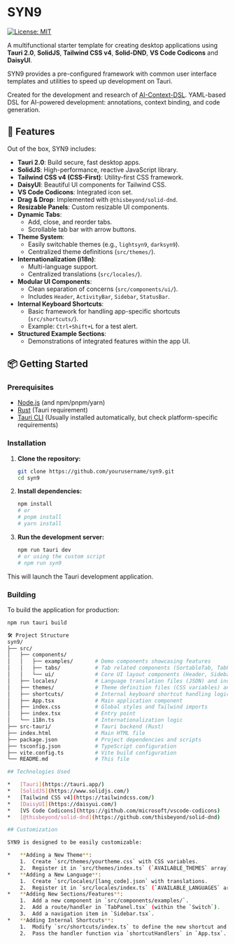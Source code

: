 # SYN9

[![License: MIT](https://img.shields.io/badge/License-MIT-yellow.svg)](https://opensource.org/licenses/MIT)


A multifunctional starter template for creating desktop applications using **Tauri 2.0**, **SolidJS**, **Tailwind CSS v4**, **Solid-DND**, **VS Code Codicons** and **DaisyUI**.

SYN9 provides a pre-configured framework with common user interface templates and utilities to speed up development on Tauri.

Created for the development and research of [AI-Context-DSL](https://github.com/sdfgfdsrfvcgtrc/AI-Context-DSL). YAML-based DSL for AI-powered development: annotations, context binding, and code generation.

## 🚀 Features

Out of the box, SYN9 includes:

*   **Tauri 2.0**: Build secure, fast desktop apps.
*   **SolidJS**: High-performance, reactive JavaScript library.
*   **Tailwind CSS v4 (CSS-First)**: Utility-first CSS framework.
*   **DaisyUI**: Beautiful UI components for Tailwind CSS.
*   **VS Code Codicons**: Integrated icon set.
*   **Drag & Drop**: Implemented with `@thisbeyond/solid-dnd`.
*   **Resizable Panels**: Custom resizable UI components.
*   **Dynamic Tabs**:
    *   Add, close, and reorder tabs.
    *   Scrollable tab bar with arrow buttons.
*   **Theme System**:
    *   Easily switchable themes (e.g., `lightsyn9`, `darksyn9`).
    *   Centralized theme definitions (`src/themes/`).
*   **Internationalization (i18n)**:
    *   Multi-language support.
    *   Centralized translations (`src/locales/`).
*   **Modular UI Components**:
    *   Clean separation of concerns (`src/components/ui/`).
    *   Includes `Header`, `ActivityBar`, `Sidebar`, `StatusBar`.
*   **Internal Keyboard Shortcuts**:
    *   Basic framework for handling app-specific shortcuts (`src/shortcuts/`).
    *   Example: `Ctrl+Shift+L` for a test alert.
*   **Structured Example Sections**:
    *   Demonstrations of integrated features within the app UI.

## 📦 Getting Started

### Prerequisites

*   [Node.js](https://nodejs.org/) (and npm/pnpm/yarn)
*   [Rust](https://www.rust-lang.org/) (Tauri requirement)
*   [Tauri CLI](https://v2.tauri.app/start/prerequisites/) (Usually installed automatically, but check platform-specific requirements)

### Installation

1.  **Clone the repository:**
    ```bash
    git clone https://github.com/yourusername/syn9.git
    cd syn9
    ```
2.  **Install dependencies:**
    ```bash
    npm install
    # or
    # pnpm install
    # yarn install
    ```
3.  **Run the development server:**
    ```bash
    npm run tauri dev
    # or using the custom script
    # npm run syn9
    ```

This will launch the Tauri development application.

### Building

To build the application for production:

```bash
npm run tauri build

🛠️ Project Structure
syn9/
├── src/
│   ├── components/
│   │   ├── examples/       # Demo components showcasing features
│   │   ├── tabs/           # Tab related components (SortableTab, TabPanel)
│   │   └── ui/             # Core UI layout components (Header, Sidebar, etc.)
│   ├── locales/            # Language translation files (JSON) and index
│   ├── themes/             # Theme definition files (CSS variables) and index
│   ├── shortcuts/          # Internal keyboard shortcut handling logic
│   ├── App.tsx             # Main application component
│   ├── index.css           # Global styles and Tailwind imports
│   ├── index.tsx           # Entry point
│   └── i18n.ts             # Internationalization logic
├── src-tauri/              # Tauri backend (Rust)
├── index.html              # Main HTML file
├── package.json            # Project dependencies and scripts
├── tsconfig.json           # TypeScript configuration
├── vite.config.ts          # Vite build configuration
└── README.md               # This file

## Technologies Used

*   [Tauri](https://tauri.app/)
*   [SolidJS](https://www.solidjs.com/)
*   [Tailwind CSS v4](https://tailwindcss.com/)
*   [DaisyUI](https://daisyui.com/)
*   [VS Code Codicons](https://github.com/microsoft/vscode-codicons)
*   [@thisbeyond/solid-dnd](https://github.com/thisbeyond/solid-dnd)

## Customization

SYN9 is designed to be easily customizable:

*   **Adding a New Theme**:
    1.  Create `src/themes/yourtheme.css` with CSS variables.
    2.  Register it in `src/themes/index.ts` (`AVAILABLE_THEMES` array).
*   **Adding a New Language**:
    1.  Create `src/locales/[lang_code].json` with translations.
    2.  Register it in `src/locales/index.ts` (`AVAILABLE_LANGUAGES` array).
*   **Adding New Sections/Features**:
    1.  Add a new component in `src/components/examples/`.
    2.  Add a route/handler in `TabPanel.tsx` (within the `Switch`).
    3.  Add a navigation item in `Sidebar.tsx`.
*   **Adding Internal Shortcuts**:
    1.  Modify `src/shortcuts/index.ts` to define the new shortcut and its handler function.
    2.  Pass the handler function via `shortcutHandlers` in `App.tsx`.
